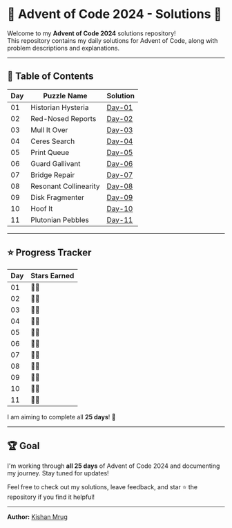 # 🎄 Advent of Code 2024 - Solutions 🎄

Welcome to my **Advent of Code 2024** solutions repository!  
This repository contains my daily solutions for Advent of Code, along with problem descriptions and explanations.

---

## 📜 Table of Contents

| Day | Puzzle Name           | Solution          |
| --- | --------------------- | ----------------- |
| 01  | Historian Hysteria    | [Day-01](Day-01/) |
| 02  | Red-Nosed Reports     | [Day-02](Day-02/) |
| 03  | Mull It Over          | [Day-03](Day-03/) |
| 04  | Ceres Search          | [Day-04](Day-04/) |
| 05  | Print Queue           | [Day-05](Day-05/) |
| 06  | Guard Gallivant       | [Day-06](Day-06/) |
| 07  | Bridge Repair         | [Day-07](Day-07/) |
| 08  | Resonant Collinearity | [Day-08](Day-08/) |
| 09  | Disk Fragmenter       | [Day-09](Day-09/) |
| 10  | Hoof It               | [Day-10](Day-10/) |
| 11  | Plutonian Pebbles     | [Day-11](Day-11/) |
---

## ⭐ Progress Tracker

| Day | Stars Earned |
| --- | ------------ |
| 01  | 🌟🌟           |
| 02  | 🌟🌟           |
| 03  | 🌟🌟           |
| 04  | 🌟🌟           |
| 05  | 🌟🌟           |
| 06  | 🌟🌟           |
| 07  | 🌟🌟           |
| 08  | 🌟🌟           |
| 09  | 🌟🌟           |
| 10  | 🌟🌟           |
| 11  | 🌟🌟           |

I am aiming to complete all **25 days**! 🚀

---

## 🏆 Goal
I'm working through **all 25 days** of Advent of Code 2024 and documenting my journey. Stay tuned for updates!

Feel free to check out my solutions, leave feedback, and star ⭐ the repository if you find it helpful!

---

**Author:** [Kishan Mrug](https://www.linkedin.com/in/kishan-mrug/)